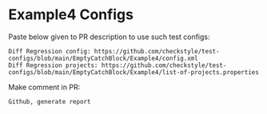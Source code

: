 # Example4 Configs
Paste below given to PR description to use such test configs:
```
Diff Regression config: https://github.com/checkstyle/test-configs/blob/main/EmptyCatchBlock/Example4/config.xml
Diff Regression projects: https://github.com/checkstyle/test-configs/blob/main/EmptyCatchBlock/Example4/list-of-projects.properties
```
Make comment in PR:
```
Github, generate report
```
